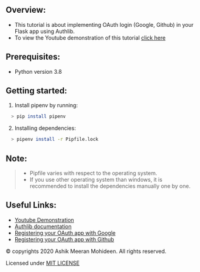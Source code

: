 ## Overview:
  * This tutorial is about implementing OAuth login (Google, Github) in your Flask app using Authlib.
  * To view the Youtube demonstration of this tutorial [click here](https://youtu.be/ZCDzwYaAKCI)

## Prerequisites:
  * Python version 3.8

## Getting started:
  1. Install pipenv by running:
  ```bash
    > pip install pipenv
  ```
  2. Installing dependencies:
  ```bash
    > pipenv install -r Pipfile.lock
  ``` 
  ## Note:
  >* Pipfile varies with respect to the operating system.
  >* If you use other operating system than windows, it is recommended to install the dependencies manually one by one.

  ## Useful Links:
  * [Youtube Demonstration](https://youtu.be/ZCDzwYaAKCI)
  * [Authlib documentation](https://docs.authlib.org/en/latest/)
  * [Registering your OAuth app with Google](https://console.developers.google.com/apis/dashboard)
  * [Registering your OAuth app with Github](https://github.com/settings/developers)

&copy; copyrights 2020 Ashik Meeran Mohideen. All rights reserved.

Licensed under [MIT LICENSE](https://github.com/ASHIK11ab/Flask-Tutorials/blob/master/LICENSE)


  